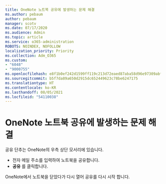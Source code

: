 ```yaml
---
title: OneNote 노트북 공유에 발생하는 문제 해결
ms.author: pebaum
author: pebaum
manager: scotv
ms.date: 07/17/2020
ms.audience: Admin
ms.topic: article
ms.service: o365-administration
ROBOTS: NOINDEX, NOFOLLOW
localization_priority: Priority
ms.collection: Adm_O365
ms.custom:
- "6048"
- "9000755"
ms.openlocfilehash: e8f1b0ef242d1599ff119c213d72eaed87aba58d96e97309abf18269eddd00e7
ms.sourcegitcommit: b5f7da89a650d2915dc652449623c78be6247175
ms.translationtype: HT
ms.contentlocale: ko-KR
ms.lasthandoff: 08/05/2021
ms.locfileid: "54110038"
---
```

# <a name="resolving-issues-sharing-onenote-notebooks"></a>OneNote 노트북 공유에 발생하는 문제 해결

공유 단추는 OneNote의 우측 상단 모서리에 있습니다.

- 전자 메일 주소를 입력하여 노트북을 공유합니다.
- **공유** 를 클릭합니다.

OneNote에서 노트북을 닫았다가 다시 열어 공유를 다시 시작 합니다.